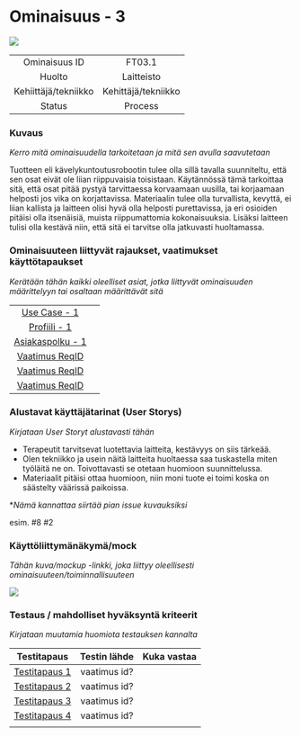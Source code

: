 # Ominaisuus - 3

[![](http://img.youtube.com/vi/45aSdlg6NK0/0.jpg)](http://www.youtube.com/watch?v=45aSdlg6NK0 "")


| | |
|:-:|:-:|
| Ominaisuus ID | FT03.1 |
| Huolto | Laitteisto |
| Kehiittäjä/tekniikko | Kehittäjä/tekniikko |
| Status | Process |

### Kuvaus

*Kerro mitä ominaisuudella tarkoitetaan ja mitä sen avulla saavutetaan*

Tuotteen eli kävelykuntoutusrobootin tulee olla sillä tavalla suunniteltu, että sen osat eivät ole liian riippuvaisia toisistaan.
Käytännössä tämä tarkoittaa sitä, että osat pitää pystyä tarvittaessa korvaamaan uusilla, tai korjaamaan helposti jos vika on korjattavissa.
Materiaalin tulee olla turvallista, kevyttä, ei liian kallista ja laitteen olisi hyvä olla helposti purettavissa,
ja eri osioiden pitäisi olla itsenäisiä, muista riippumattomia kokonaisuuksia. Lisäksi laitteen tulisi olla kestävä niin, että sitä ei tarvitse olla jatkuvasti huoltamassa.


### Ominaisuuteen liittyvät rajaukset, vaatimukset käyttötapaukset

*Kerätään tähän kaikki oleelliset asiat, jotka liittyvät ominaisuuden määrittelyyn tai osaltaan määrittävät sitä*

| | |
|:-:|:-:|
| [Use Case - 1](https://gitlab.labranet.jamk.fi/m3268---vuosi-2019/ttos0100---2019-toteutus/blob/master/dokumentit/02-vaatimusmaarittely/Profiilit%20ja%20sidosryhm%C3%A4t/Profiili-1.md) | |
| [Profiili - 1](https://gitlab.labranet.jamk.fi/m3268---vuosi-2019/ttos0100---2019-toteutus/blob/master/dokumentit/02-vaatimusmaarittely/Usecases/Usecase%20-%201.md) | |
| [Asiakaspolku - 1](https://gitlab.labranet.jamk.fi/m3268---vuosi-2019/ttos0100---2019-toteutus/blob/master/dokumentit/02-vaatimusmaarittely/kuvat/Asiakaspolku%20-%201.md) |  | 
| [Vaatimus ReqID]() |  | 
| [Vaatimus ReqID]() |  | 
| [Vaatimus ReqID]() |  | 

### Alustavat käyttäjätarinat (User Storys)

*Kirjataan User Storyt alustavasti tähän*

* Terapeutit tarvitsevat luotettavia laitteita, kestävyys on siis tärkeää.
* Olen tekniikko ja usein näitä laitteita huoltaessa saa tuskastella miten työläitä ne on. Toivottavasti se otetaan huomioon suunnittelussa.
* Materiaalit pitäisi ottaa huomioon, niin moni tuote ei toimi koska on säästelty väärissä paikoissa.

**Nämä kannattaa siirtää pian issue kuvauksiksi*

esim. #8 #2


### Käyttöliittymänäkymä/mock 

*Tähän kuva/mockup -linkki, joka liittyy oleellisesti ominaisuuteen/toiminnallisuuteen*

![](https://openclipart.org/image/300px/svg_to_png/247488/1461589195.png)


### Testaus / mahdolliset hyväksyntä kriteerit 

*Kirjataan muutamia huomiota testauksen kannalta*

| Testitapaus  | Testin lähde  | Kuka vastaa  |
|:-: | :-:|:-:|
| [Testitapaus 1]()  | vaatimus id?   |   |
| [Testitapaus 2]()  | vaatimus id?   |   |
| [Testitapaus 3]()  | vaatimus id?   |   |
| [Testitapaus 4]()  | vaatimus id?   |   |
| | |